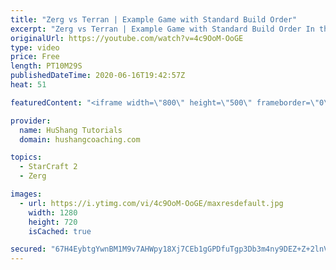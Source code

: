 ```yaml
---
title: "Zerg vs Terran | Example Game with Standard Build Order"
excerpt: "Zerg vs Terran | Example Game with Standard Build Order In this guide we learn how to defend early Terran attacks.  Coaching -------------------------------------------------------------------------- Interested in Starcraft lessons? Check out my website! I would love to help you improve and reach your"
originalUrl: https://youtube.com/watch?v=4c9OoM-OoGE
type: video
price: Free
length: PT10M29S
publishedDateTime: 2020-06-16T19:42:57Z
heat: 51

featuredContent: "<iframe width=\"800\" height=\"500\" frameborder=\"0\" src=\"https://www.youtube.com/embed/4c9OoM-OoGE\" allow=\"accelerometer; autoplay; encrypted-media; gyroscope; picture-in-picture\" allowfullscreen></iframe>"

provider:
  name: HuShang Tutorials
  domain: hushangcoaching.com

topics:
  - StarCraft 2
  - Zerg

images:
  - url: https://i.ytimg.com/vi/4c9OoM-OoGE/maxresdefault.jpg
    width: 1280
    height: 720
    isCached: true

secured: "67H4EybtgYwnBM1M9v7AHWpy18Xj7CEb1gGPDfuTgp3Db3m4ny9DEZ+Z+2lnViuVf7NmmFsW3tfBAuvUIGD3bLASdKGcfwC59wceTT2iz4oC0VngMk5eUzML5+dVDW08baL2TcCohgoF90gXSuyNEWIUFRQh/y7DOBadScogtU6fZ+qPoF/SAqII/Jj9JsNJYGMil38bhGFzBYyknC64vbEsL6xm3RIWPLPkDG1vwBFuwsZxqSvTKVYYL0N+x0ENvXgFvPoC5P4iQs2KH5EDVYjVsXacK46u3b+g7ZeRi8QZlxGoQSnd6Dg3n9JnZ9BpscbtUGIJzC74SiC680ztggd+lXlNbjIpQ7V8QsQfp5XJQnfvYdJLJQhLOioWalMYHyq1AsSB9kQMGb6Bxrht4PyDZoN3JHgHX854jU6WffM=;z2yo8Suy1Gd3GARu1F3oTQ=="
---
```


